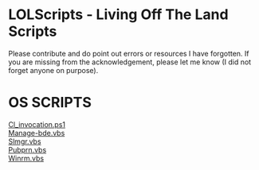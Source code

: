# LOLScripts - Living Off The Land Scripts
Please contribute and do point out errors or resources I have forgotten.
If you are missing from the acknowledgement, please let me know (I did not forget anyone on purpose).    


# OS SCRIPTS

[Cl_invocation.ps1](OSScripts/Cl_invocation.md)         
[Manage-bde.vbs](OSScripts/Manage-bde.md)     
[Slmgr.vbs](OSScripts/Slmgr.md)      
[Pubprn.vbs](OSScripts/Pubprn.md)     
[Winrm.vbs](OSScripts/Winrm.md)      
